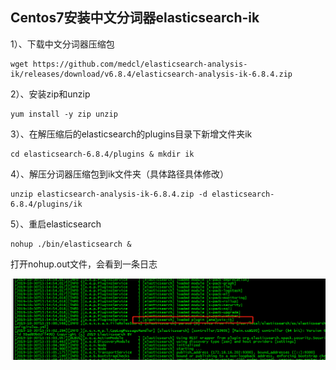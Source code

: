 ## Centos7安装中文分词器elasticsearch-ik

1）、下载中文分词器压缩包

```
wget https://github.com/medcl/elasticsearch-analysis-ik/releases/download/v6.8.4/elasticsearch-analysis-ik-6.8.4.zip
```

2）、安装zip和unzip

```
yum install -y zip unzip
```

3）、在解压缩后的elasticsearch的plugins目录下新增文件夹ik

```
cd elasticsearch-6.8.4/plugins & mkdir ik
```

4）、解压分词器压缩包到ik文件夹（具体路径具体修改）

```
unzip elasticsearch-analysis-ik-6.8.4.zip -d elasticsearch-6.8.4/plugins/ik
```

5）、重启elasticsearch

```
nohup ./bin/elasticsearch &
```

打开nohup.out文件，会看到一条日志

![](./images/加载中文分词器插件.png)